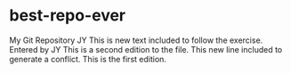 # best-repo-ever
My Git Repository JY
This is new text included to follow the exercise. Entered by JY
This is a second edition to the file. This new line included to generate a conflict. This is the first edition.
